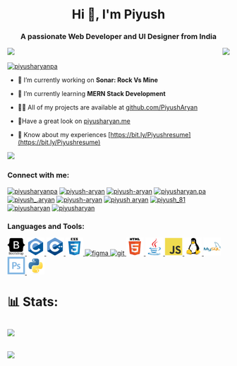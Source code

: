 <h1 align="center">Hi 👋, I'm Piyush</h1>
<h3 align="center">A passionate Web Developer and UI Designer from India</h3>
<diV> </div>
<img align="right" height="290" src = "https://camo.githubusercontent.com/8bf6f6d78abc81fcf9c49f10649423e73ea44bc248e83aaae8759d401c829a84/68747470733a2f2f70687973696373677572756b756c2e66696c65732e776f726470726573732e636f6d2f323031392f30322f6368617261637465722d312e676966">

[![](https://visitcount.itsvg.in/api?id=PiyushAryan&icon=0&color=0)](https://visitcount.itsvg.in)

<p align="left"> <a href="https://twitter.com/piyusharyanpa" target="blank"><img src="https://img.shields.io/twitter/follow/piyusharyanpa?logo=twitter&style=for-the-badge" alt="piyusharyanpa" /></a> </p>

- 🔭 I’m currently working on **Sonar: Rock Vs Mine**

- 🌱 I’m currently learning **MERN Stack Development**

- 👨‍💻 All of my projects are available at [github.com/PiyushAryan](github.com/PiyushAryan)

- 📝Have a great look on [piyusharyan.me](piyusharyan.me)

- 📄 Know about my experiences [https://bit.ly/Piyushresume](https://bit.ly/Piyushresume)

![](https://github-readme-stats.vercel.app/api?username=PiyushAryan&theme=tokyonight&hide_border=false&include_all_commits=false&count_private=false)
<br>

<h3 align="left">Connect with me:</h3>
<p align="left">
<a href="https://twitter.com/piyusharyanpa" target="blank"><img align="center" src="https://raw.githubusercontent.com/rahuldkjain/github-profile-readme-generator/master/src/images/icons/Social/twitter.svg" alt="piyusharyanpa" height="30" width="40" /></a>
<a href="https://linkedin.com/in/piyush-aryan" target="blank"><img align="center" src="https://raw.githubusercontent.com/rahuldkjain/github-profile-readme-generator/master/src/images/icons/Social/linked-in-alt.svg" alt="piyush-aryan" height="30" width="40" /></a>
<a href="https://stackoverflow.com/users/piyush-aryan" target="blank"><img align="center" src="https://raw.githubusercontent.com/rahuldkjain/github-profile-readme-generator/master/src/images/icons/Social/stack-overflow.svg" alt="piyush-aryan" height="30" width="40" /></a>
<a href="https://fb.com/piyusharyan.pa" target="blank"><img align="center" src="https://raw.githubusercontent.com/rahuldkjain/github-profile-readme-generator/master/src/images/icons/Social/facebook.svg" alt="piyusharyan.pa" height="30" width="40" /></a>
<a href="https://instagram.com/piyush_.aryan" target="blank"><img align="center" src="https://raw.githubusercontent.com/rahuldkjain/github-profile-readme-generator/master/src/images/icons/Social/instagram.svg" alt="piyush_.aryan" height="30" width="40" /></a>
<a href="https://www.behance.net/piyush-aryan" target="blank"><img align="center" src="https://raw.githubusercontent.com/rahuldkjain/github-profile-readme-generator/master/src/images/icons/Social/behance.svg" alt="piyush-aryan" height="30" width="40" /></a>
<a href="https://www.youtube.com/c/piyush aryan" target="blank"><img align="center" src="https://raw.githubusercontent.com/rahuldkjain/github-profile-readme-generator/master/src/images/icons/Social/youtube.svg" alt="piyush aryan" height="30" width="40" /></a>
<a href="https://www.codechef.com/users/piyush_81" target="blank"><img align="center" src="https://cdn.jsdelivr.net/npm/simple-icons@3.1.0/icons/codechef.svg" alt="piyush_81" height="30" width="40" /></a>
<a href="https://codeforces.com/profile/piyusharyan" target="blank"><img align="center" src="https://raw.githubusercontent.com/rahuldkjain/github-profile-readme-generator/master/src/images/icons/Social/codeforces.svg" alt="piyusharyan" height="30" width="40" /></a>
<a href="https://auth.geeksforgeeks.org/user/piyusharyan" target="blank"><img align="center" src="https://raw.githubusercontent.com/rahuldkjain/github-profile-readme-generator/master/src/images/icons/Social/geeks-for-geeks.svg" alt="piyusharyan" height="30" width="40" /></a>
</p>

<h3 align="left">Languages and Tools:</h3>
<p align="left"> <a href="https://getbootstrap.com" target="_blank" rel="noreferrer"> <img src="https://raw.githubusercontent.com/devicons/devicon/master/icons/bootstrap/bootstrap-plain-wordmark.svg" alt="bootstrap" width="40" height="40"/> </a> <a href="https://www.cprogramming.com/" target="_blank" rel="noreferrer"> <img src="https://raw.githubusercontent.com/devicons/devicon/master/icons/c/c-original.svg" alt="c" width="40" height="40"/> </a> <a href="https://www.w3schools.com/cpp/" target="_blank" rel="noreferrer"> <img src="https://raw.githubusercontent.com/devicons/devicon/master/icons/cplusplus/cplusplus-original.svg" alt="cplusplus" width="40" height="40"/> </a> <a href="https://www.w3schools.com/css/" target="_blank" rel="noreferrer"> <img src="https://raw.githubusercontent.com/devicons/devicon/master/icons/css3/css3-original-wordmark.svg" alt="css3" width="40" height="40"/> </a> <a href="https://www.figma.com/" target="_blank" rel="noreferrer"> <img src="https://www.vectorlogo.zone/logos/figma/figma-icon.svg" alt="figma" width="40" height="40"/> </a> <a href="https://git-scm.com/" target="_blank" rel="noreferrer"> <img src="https://www.vectorlogo.zone/logos/git-scm/git-scm-icon.svg" alt="git" width="40" height="40"/> </a> <a href="https://www.w3.org/html/" target="_blank" rel="noreferrer"> <img src="https://raw.githubusercontent.com/devicons/devicon/master/icons/html5/html5-original-wordmark.svg" alt="html5" width="40" height="40"/> </a> <a href="https://www.java.com" target="_blank" rel="noreferrer"> <img src="https://raw.githubusercontent.com/devicons/devicon/master/icons/java/java-original.svg" alt="java" width="40" height="40"/> </a> <a href="https://developer.mozilla.org/en-US/docs/Web/JavaScript" target="_blank" rel="noreferrer"> <img src="https://raw.githubusercontent.com/devicons/devicon/master/icons/javascript/javascript-original.svg" alt="javascript" width="40" height="40"/> </a> <a href="https://www.linux.org/" target="_blank" rel="noreferrer"> <img src="https://raw.githubusercontent.com/devicons/devicon/master/icons/linux/linux-original.svg" alt="linux" width="40" height="40"/> </a> <a href="https://www.mysql.com/" target="_blank" rel="noreferrer"> <img src="https://raw.githubusercontent.com/devicons/devicon/master/icons/mysql/mysql-original-wordmark.svg" alt="mysql" width="40" height="40"/> </a> <a href="https://www.photoshop.com/en" target="_blank" rel="noreferrer"> <img src="https://raw.githubusercontent.com/devicons/devicon/master/icons/photoshop/photoshop-line.svg" alt="photoshop" width="40" height="40"/> </a> <a href="https://www.python.org" target="_blank" rel="noreferrer"> <img src="https://raw.githubusercontent.com/devicons/devicon/master/icons/python/python-original.svg" alt="python" width="40" height="40"/> </a> </p>

# 📊 Stats:

![](https://github-readme-streak-stats.herokuapp.com/?user=PiyushAryan&theme=tokyonight&hide_border=false)
<br>
<br>
![](https://github-readme-stats.vercel.app/api/top-langs/?username=PiyushAryan&theme=tokyonight&hide_border=false&include_all_commits=false&count_private=false&layout=compact)
----

